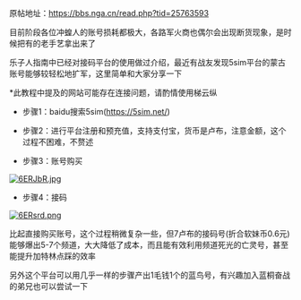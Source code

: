 原帖地址：https://bbs.nga.cn/read.php?tid=25763593

目前阶段各位冲蝗人的账号损耗都极大，各路军火商也偶尔会出现断货现象，是时候把有的老手艺拿出来了

乐子人指南中已经对接码平台的使用做过介绍，最近有战友发现5sim平台的蒙古账号能够较轻松地扩军，这里简单和大家分享一下

*此教程中提及的网站可能存在连接问题，请酌情使用梯云纵

* 步骤1：baidu搜索5sim(https://5sim.net/)

* 步骤2：进行平台注册和预充值，支持支付宝，货币是卢布，注意金额，这个过程不困难，不赘述

* 步骤3：账号购买

[![6ERJbR.jpg](https://s3.ax1x.com/2021/03/04/6ERJbR.jpg)](https://imgtu.com/i/6ERJbR)

* 步骤4：接码

[![6ERsrd.png](https://s3.ax1x.com/2021/03/04/6ERsrd.png)](https://imgtu.com/i/6ERsrd)

比起直接购买账号，这个过程稍微复杂一些，但7卢布的接码号(折合软妹币0.6元)能够爆出5-7个频道，大大降低了成本，而且能有效利用频道死光的亡灵号，甚至能提升加特林点踩的效率

另外这个平台可以用几乎一样的步骤产出1毛钱1个的蓝鸟号，有兴趣加入蓝桐奋战的弟兄也可以尝试一下